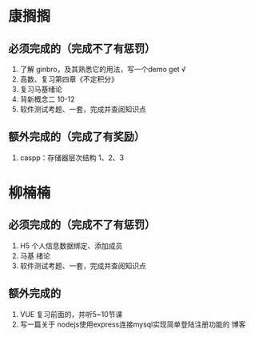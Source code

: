 # 康搁搁
## 必须完成的（完成不了有惩罚）
1. 了解 ginbro，及其熟悉它的用法，写一个demo get √
2. 高数、复习第四章《不定积分》
3. 复习马基绪论
4. 背新概念二 10-12 
5. 软件测试考题、一套，完成并查阅知识点

## 额外完成的（完成了有奖励）
1. caspp：存储器层次结构 1、2、3

# 柳楠楠
## 必须完成的（完成不了有惩罚）
1. H5 个人信息数据绑定、添加成员
2. 马基 绪论
3. 软件测试考题、一套，完成并查阅知识点

## 额外完成的
1. VUE 复习前面的，并听5~10节课
2. 写一篇关于 nodejs使用express连接mysql实现简单登陆注册功能的 博客
